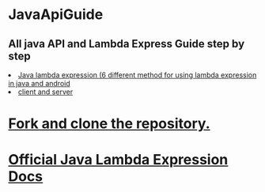 # JavaApiGuide
## All java API and Lambda Express Guide step by step

<u>
<li>Java lambda expression (6 different method for using lambda expression in java and android</li>
<li>client and server</li>
</ul>

# Fork and clone the repository.


# <a href="https://docs.oracle.com/javase/tutorial/java/javaOO/lambdaexpressions.html"> Official Java Lambda Expression Docs</a>
